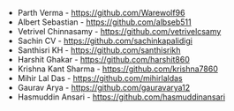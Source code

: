 - Parth Verma - https://github.com/Warewolf96
- Albert Sebastian - https://github.com/albseb511
- Vetrivel Chinnasamy - https://github.com/vetrivelcsamy
- Sachin CV - https://github.com/sachinkapalidigi
- Santhisri KH - https://github.com/santhisrikh
- Harshit Ghakar - https://github.com/harshit860
- Krishna Kant Sharma - https://github.com/krishna7860
- Mihir Lal Das - https://github.com/mihirlaldas
- Gaurav Arya - https://github.com/gauravarya12
- Hasmuddin Ansari - https://github.com/hasmuddinansari